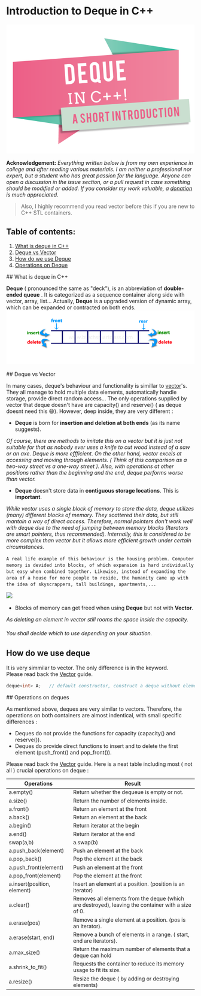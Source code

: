 # Introduction to Deque in C++

![](images/deque.png)

**Acknowledgement:** *Everything written below is from my own experience in college and after reading various materials. I am neither a professional nor expert, but a student who has great passion for the language. Anyone can open a discussion in the issue section, or a pull request in case something should be modified or added. If you consider my work valuable, a [donation](#donation) is much appreciated.*  

> Also, I highly recommend you read vector before this if you are new to C++ STL containers.

## Table of contents:  
1. [What is deque in C++](#id-section1)  
2. [Deque vs Vector](#id-section2)
3. [How do we use Deque](#ud-section3)
4. [Operations on Deque](#id-section4)


<div id="id-section1"/>  
## What is deque in C++  

**Deque** ( pronounced the same as "deck"), is an abbreviation of **double-ended queue** . It is categorized as a sequence container along side with vector, array, list... Actually, **Deque** is a upgraded version of dynamic array, which can be expanded or contracted on both ends.  
![](images/deque_description.png)

<div id="id-section2"/>
## Deque vs Vector

In many cases, deque's behaviour and functionality is simillar to [vector](vector.md)'s. They all manage to hold multiple data elements, automatically handle storage, provide direct random access...  The only operations supplied by vector that deque doesn't have are capacity() and reserve() ( as deque doesnt need this :smile:). However, deep inside, they are very different :   

* **Deque** is born for **insertion and deletion at both ends** (as its name suggests).    

_Of course, there are methods to imitate this on a vector but it is just not suitable for that as nobody ever uses a knife to cut wood instead of a saw or an axe. Deque is more effficient. On the other hand, vector excels at accessing and moving through elements. ( Think of this comparison as a two-way street vs a one-way street ). Also, with operations at other positions rather than the beginning and the end, deque performs worse than vector._  

* **Deque** doesn't store data in **contiguous storage locations**. This is **important**.  

_While vector uses a single block of memory to store the data, deque utilizes (many) different blocks of memory. They scattered their data, but still mantain a way of direct access. Therefore, normal pointers don't work well with deque due to the need of jumping between memory blocks (*Iterators are smart pointers, thus recommended*). Internally, this is considered to be more complex than vector but it allows more efficient growth under certain circumstances._    

```A real life example of this behaviour is the housing problem. Computer memory is devided into blocks, of which expansion is hard individually but easy when combined together. Likewise, instead of expanding the area of a house for more people to reside, the humanity came up with the idea of skyscrappers, tall buildings, apartments,... ```

![](images/chunk.png)  

* Blocks of memory can get freed when using **Deque** but not with **Vector**.  

_As deleting an element in vector still rooms the space inside the *capacity*._ 

###### You shall decide which to use depending on your situation.  

<div id="id-section3"/>

## How do we use deque  

It is very simmilar to vector. The only difference is in the keyword.  
Please read back the [Vector](vector.md) guide. 

```c++
deque<int> A;   // default constructor, construct a deque without elements inside.
```

<div id="id-section4"/>
## Operations on deques

As mentioned above, deques are very similar to vectors. Therefore, the operations on both containers are almost indentical, with small specific differences : 
- Deques do not provide the functions for capacity (capacity() and reserve()). 
- Deques do provide direct functions to insert and to delete the first element (push_front() and pop_front()). 

Please read back the [Vector](vector.md) guide. Here is a neat table including most ( not all ) crucial operations on deque :  

| Operations                  | Result                                                                                             |
|-----------------------------|----------------------------------------------------------------------------------------------------|
| a.empty()                   | Return whether the dequeue is empty or not.                                                        |
| a.size()                    | Return the number of elements inside.                                                              |
| a.front()                   | Return an element at the front                                                                     |
| a.back()                    | Return an element at the back                                                                      |
| a.begin()                   | Return iterator at the begin                                                                       |
| a.end()                     | Return iterator at the end                                                                         |
| swap(a,b) | a.swap(b)       | swap two deques                                                                                    |
| a.push_back(element)        | Push an element at the back                                                                        |
| a.pop_back()                | Pop the element at the back                                                                        |
| a.push_front(element)       | Push an element at the front                                                                       |
| a.pop_front(element)        | Pop the element at the front                                                                       |
| a.insert(position, element) | Insert an element at a position. (position is an iterator)                                         |
| a.clear()                   | Removes all elements from the deque (which are destroyed), leaving the container with a size of 0. |
| a.erase(pos)                | Remove a single element at a position. (pos is an iterator).                                       |
| a.erase(start, end)         | Remove a bunch of elements in a range. ( start, end are iterators).                                |
| a.max_size()                | Return the maximum number of elements that a deque can hold                                        |
| a.shrink_to_fit()           | Requests the container to reduce its memory usage to fit its size.                                 |
| a.resize()                  | Resize the deque ( by adding or destroying elements)                                               |

